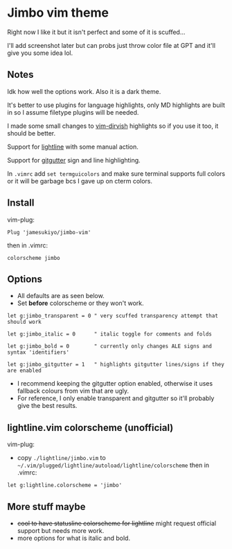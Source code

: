 # Jimbo vim theme

Right now I like it but it isn't perfect and some of it is scuffed...

I'll add screenshot later but can probs just throw color file at GPT and it'll give you some idea lol.

## Notes 
Idk how well the options work. Also it is a dark theme.

It's better to use plugins for language highlights, only MD highlights are built in so I assume filetype plugins will be needed.

I made some small changes to [vim-dirvish](https://github.com/justinmk/vim-dirvish) highlights so if you use it too, it should be better.

Support for [lightline](https://github.com/itchyny/lightline.vim) with some manual action.

Support for [gitgutter](https://github.com/airblade/vim-gitgutter) sign and line highlighting.

In `.vimrc` add `set termguicolors` and make sure terminal supports full colors or it will be garbage bcs I gave up on cterm colors.

## Install
vim-plug:
```
Plug 'jamesukiyo/jimbo-vim'
```
then in .vimrc:
```
colorscheme jimbo
```

## Options
- All defaults are as seen below.
- Set **before** colorscheme or they won't work.
```
let g:jimbo_transparent = 0 " very scuffed transparency attempt that should work

let g:jimbo_italic = 0      " italic toggle for comments and folds

let g:jimbo_bold = 0        " currently only changes ALE signs and syntax 'identifiers'

let g:jimbo_gitgutter = 1   " highlights gitgutter lines/signs if they are enabled
```
- I recommend keeping the gitgutter option enabled, otherwise it uses fallback colours from vim that are ugly.
- For reference, I only enable transparent and gitgutter so it'll probably give the best results.

## lightline.vim colorscheme (unofficial)
vim-plug:
- copy `./lightline/jimbo.vim` to `~/.vim/plugged/lightline/autoload/lightline/colorscheme`
then in .vimrc:
```
let g:lightline.colorscheme = 'jimbo'
```

## More stuff maybe
- ~~cool to have statusline colorscheme for lightline~~ might request official support but needs more work.
- more options for what is italic and bold.
